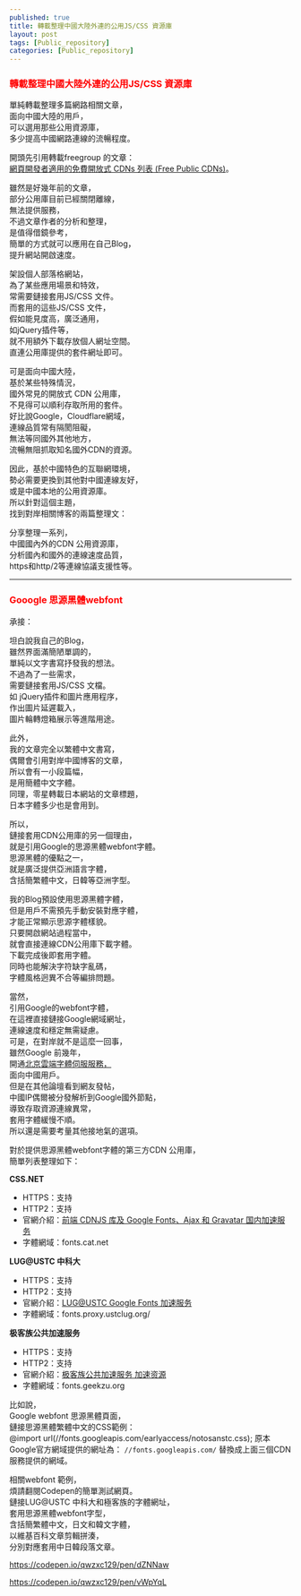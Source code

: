 ```yaml
---
published: true
title: 轉載整理中國大陸外連的公用JS/CSS 資源庫
layout: post
tags: [Public_repository]
categories: [Public_repository]
---
```


### <font color="red">轉載整理中國大陸外連的公用JS/CSS 資源庫</font> 

單純轉載整理多篇網路相關文章，   
面向中國大陸的用戶，    
可以選用那些公用資源庫，    
多少提高中國網路連線的流暢程度。    
    
開頭先引用轉載freegroup 的文章：   
[網頁開發者適用的免費開放式 CDNs 列表 (Free Public CDNs)][1]。    
    
雖然是好幾年前的文章，   
部分公用庫目前已經關閉離線，    
無法提供服務，   
不過文章作者的分析和整理，   
是值得借鏡參考，    
簡單的方式就可以應用在自己Blog，    
提升網站開啟速度。   
    
架設個人部落格網站，    
為了某些應用場景和特效，    
常需要鏈接套用JS/CSS 文件。   
而套用的這些JS/CSS 文件，    
假如能見度高，廣泛通用，    
如jQuery插件等，   
就不用額外下載存放個人網址空間。    
直連公用庫提供的套件網址即可。   
    
可是面向中國大陸，   
基於某些特殊情況，   
國外常見的開放式 CDN 公用庫，   
不見得可以順利存取所用的套件。   
好比說Google，Cloudflare網域，   
連線品質常有隔閡阻礙，   
無法等同國外其他地方，   
流暢無阻抓取知名國外CDN的資源。   
    
因此，基於中國特色的互聯網環境，    
勢必需要更換到其他對中國連線友好，   
或是中國本地的公用資源庫。   
所以針對這個主題，   
找到對岸相關博客的兩篇整理文：   


分享整理一系列，    
中國國內外的CDN 公用資源庫，    
分析國內和國外的連線速度品質，   
https和http/2等連線協議支援性等。    
    
----

### <font color="red">Gooogle 思源黑體webfont</font>  
    
承接：   

坦白說我自己的Blog，    
雖然界面滿簡陋單調的，   
單純以文字書寫抒發我的想法。    
不過為了一些需求，   
需要鏈接套用JS/CSS 文檔。    
如 jQuery插件和圖片應用程序，    
作出圖片延遲載入，   
圖片輪轉燈箱展示等進階用途。    
    
此外，   
我的文章完全以繁體中文書寫，    
偶爾會引用對岸中國博客的文章，   
所以會有一小段篇幅，    
是用簡體中文字體。   
同理，零星轉載日本網站的文章標題，   
日本字體多少也是會用到。    
    
所以，   
鏈接套用CDN公用庫的另一個理由，   
就是引用Google的思源黑體webfont字體。   
思源黑體的優點之一，    
就是廣泛提供亞洲語言字體，   
含括簡繁體中文，日韓等亞洲字型。    
    
我的Blog預設使用思源黑體字體，   
但是用戶不需預先手動安裝對應字體，   
才能正常顯示思源字體樣貌。   
只要開啟網站過程當中，   
就會直接連線CDN公用庫下載字體。   
下載完成後即套用字體。   
同時也能解決字符缺字亂碼，   
字體風格迥異不合等編排問題。    
    
當然，   
引用Google的webfont字體，   
在這裡直接鏈接Google網域網址，    
連線速度和穩定無需疑慮。    
可是，在對岸就不是這麼一回事，   
雖然Google 前幾年，   
開通[北京雲端字體伺服服務，][5]   
面向中國用戶。   
但是在其他論壇看到網友發帖，    
中國IP偶爾被分發解析到Google國外節點，   
導致存取資源連線異常，   
套用字體緩慢不順。   
所以還是需要考量其他接地氣的選項。   
    
對於提供思源黑體webfont字體的第三方CDN 公用庫，   
簡單列表整理如下：   

**CSS.NET**
* HTTPS：支持
* HTTP2：支持
* 官網介紹：[前端 CDNJS 库及 Google Fonts、Ajax 和 Gravatar 国内加速服务][2]
* 字體網域：fonts.cat.net

**LUG@USTC 中科大**
* HTTPS：支持
* HTTP2：支持
* 官網介紹：[LUG@USTC Google Fonts 加速服务][3]
* 字體網域：fonts.proxy.ustclug.org/

**极客族公共加速服务**
* HTTPS：支持
* HTTP2：支持
* 官網介紹：[极客族公共加速服务 加速资源][4]
* 字體網域：fonts.geekzu.org
    
比如說，    
Google webfont 思源黑體頁面，    
鏈接思源黑體繁體中文的CSS範例：   
@import url(//fonts.googleapis.com/earlyaccess/notosanstc.css); 
原本Google官方網域提供的網址為：
```//fonts.googleapis.com/```
替換成上面三個CDN服務提供的網域。    

相關webfont 範例，   
煩請翻閱Codepen的簡單測試網頁。   
鏈接LUG@USTC 中科大和極客族的字體網址，    
套用思源黑體webfont字型，    
含括簡繁體中文，日文和韓文字體，    
以維基百科文章剪輯拼湊，    
分別對應套用中日韓段落文章。    

https://codepen.io/qwzxc129/pen/dZNNaw

https://codepen.io/qwzxc129/pen/vWpYqL


[1]: https://free.com.tw/free-public-cdns/
[2]: https://sb.sb/css-cdn/
[3]: https://lug.ustc.edu.cn/wiki/lug/services/googlefonts
[4]: https://cdn.geekzu.org/cached.html
[5]: https://www.ziti163.com/Item/36.aspx
